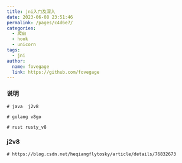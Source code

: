 ```yaml
---
title: jni入门及深入
date: 2023-06-08 23:51:46
permalink: /pages/c4d6e7/
categories:
  - 爬虫
  - hook
  - unicorn
tags:
  - jni
author: 
  name: fovegage
  link: https://github.com/fovegage
---
```

### 说明
```
# java  j2v8

# golang v8go

# rust rusty_v8
```
### j2v8
```
# https://blog.csdn.net/heqiangflytosky/article/details/76832673
```